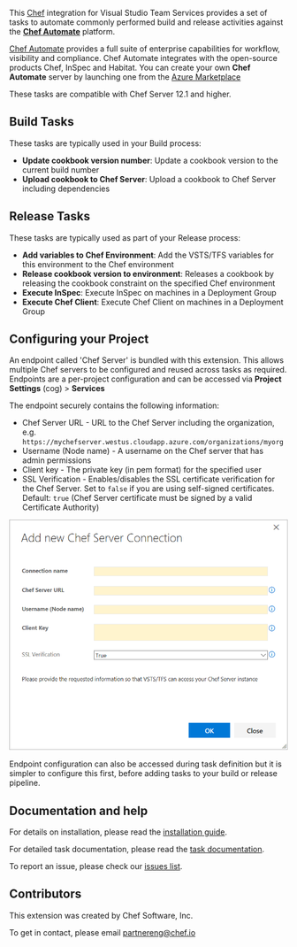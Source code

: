 This [Chef](http://chef.io) integration for Visual Studio Team Services provides a set of tasks to automate commonly performed build and release activities against the **[Chef Automate](https://www.chef.io/automate/)** platform.

[Chef Automate](https://www.chef.io/automate/) provides a full suite of enterprise capabilities for workflow, visibility and compliance. Chef Automate integrates with the open-source products Chef, InSpec and Habitat.  You can create your own **Chef Automate** server by launching one from the [Azure Marketplace](https://azuremarketplace.microsoft.com/en-us/marketplace/apps/chef-software.chef-automate?tab=Overview)

These tasks are compatible with Chef Server 12.1 and higher.

## Build Tasks

These tasks are typically used in your Build process:

* **Update cookbook version number**: Update a cookbook version to the current build number
* **Upload cookbook to Chef Server**: Upload a cookbook to Chef Server including dependencies

## Release Tasks

These tasks are typically used as part of your Release process:

* **Add variables to Chef Environment**: Add the VSTS/TFS variables for this environment to the Chef environment
* **Release cookbook version to environment**: Releases a cookbook by releasing the cookbook constraint on the specified Chef environment
* **Execute InSpec**: Execute InSpec on machines in a Deployment Group
* **Execute Chef Client**: Execute Chef Client on machines in a Deployment Group

## Configuring your Project

An endpoint called 'Chef Server' is bundled with this extension.  This allows multiple Chef servers to be configured and reused across tasks as required.  Endpoints are a per-project configuration and can be accessed via **Project Settings** (cog) > **Services**

The endpoint securely contains the following information:

* Chef Server URL - URL to the Chef Server including the organization, e.g. `https://mychefserver.westus.cloudapp.azure.com/organizations/myorg`
* Username (Node name) - A username on the Chef server that has admin permissions
* Client key - The private key (in pem format) for the specified user
* SSL Verification - Enables/disables the SSL certificate verification for the Chef Server.  Set to `false` if you are using self-signed certificates.  Default: `true` (Chef Server certificate must be signed by a valid Certificate Authority)

![Chef Server endpoint](screenshot_chef_server_endpoint.png)

Endpoint configuration can also be accessed during task definition but it is simpler to configure this first, before adding tasks to your build or release pipeline.

## Documentation and help

For details on installation, please read the [installation guide](https://github.com/chef-partners/vsts-chef/wiki).

For detailed task documentation, please read the [task documentation](https://github.com/chef-partners/vsts-chef/wiki).

To report an issue, please check our [issues list](https://github.com/chef-partners/vsts-chef/issues).

## Contributors

This extension was created by Chef Software, Inc.

To get in contact, please email [partnereng@chef.io](partnereng@chef.io)
